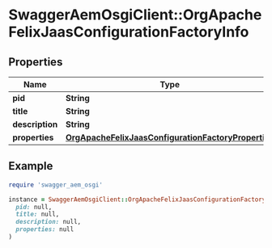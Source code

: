 # SwaggerAemOsgiClient::OrgApacheFelixJaasConfigurationFactoryInfo

## Properties

| Name | Type | Description | Notes |
| ---- | ---- | ----------- | ----- |
| **pid** | **String** |  | [optional] |
| **title** | **String** |  | [optional] |
| **description** | **String** |  | [optional] |
| **properties** | [**OrgApacheFelixJaasConfigurationFactoryProperties**](OrgApacheFelixJaasConfigurationFactoryProperties.md) |  | [optional] |

## Example

```ruby
require 'swagger_aem_osgi'

instance = SwaggerAemOsgiClient::OrgApacheFelixJaasConfigurationFactoryInfo.new(
  pid: null,
  title: null,
  description: null,
  properties: null
)
```

